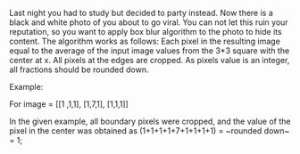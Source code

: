 Last night you had to study but decided to party instead. Now there is a black and white photo of you about to go viral. You can not let this ruin your reputation, so you want to apply box blur algorithm to the photo to hide its content. The algorithm works as follows: Each pixel in the resulting image equal to the average of the input image values from the 3\*3 square with the center at x. All pixels at the edges are cropped.
As pixels value is an integer, all fractions should be rounded down.

Example:

For image = [[1 ,1,1],
             [1,7,1],
             [1,1,1]]

In the given example, all boundary pixels were cropped, and the value of the pixel in the center was obtained as (1+1+1+1+7+1+1+1+1) = ~rounded down~ = 1;
